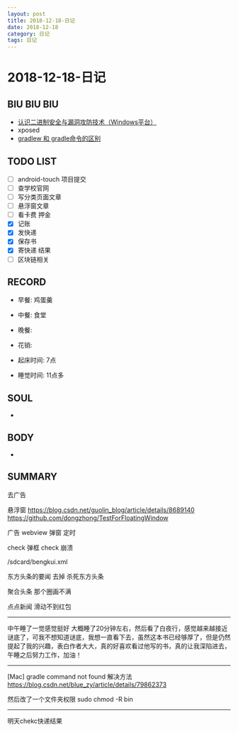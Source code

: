 ```yaml
---
layout: post
title: 2018-12-18-日记
date: 2018-12-18
category: 日记
tags: 日记
---
```

# 2018-12-18-日记
## BIU BIU BIU
- [认识二进制安全与漏洞攻防技术（Windows平台）](https://mp.weixin.qq.com/s?__biz=MzIwMzI1MDg2Mg==&mid=2649924271&idx=1&sn=db04ca8b1f669806b09f664caec3933e&chksm=8ed44f6eb9a3c67858c13e50fd5095aa1335beb6de60ce8237c1aeabab42e61a161fe1667da1&mpshare=1&scene=23&srcid=1217ss6JVVzAtrASu20WihWt)  
- xposed 
- [gradlew 和 gradle命令的区别](https://juejin.im/post/5ac9d48d6fb9a028e014bf15)

## TODO LIST
- [ ] android-touch 项目提交
- [ ] 查学校官网 
- [ ] 写分类页面文章
- [ ] 悬浮窗文章
- [ ] 看卡费 押金
- [x] 记账
- [x] 发快递
- [x] 保存书
- [x] 寄快递 结果
- [ ] 区块链相关
 
## RECORD
- 早餐:  鸡蛋羹
- 中餐:  食堂 
- 晚餐:  
 
- 花销:  
 
- 起床时间:  7点
- 睡觉时间:  11点多
 
## SOUL
- 
 
## BODY
- 
 
## SUMMARY
 
 去广告


悬浮窗
https://blog.csdn.net/guolin_blog/article/details/8689140
https://github.com/dongzhong/TestForFloatingWindow 

广告
webview
弹窗
定时

check 弹框
check 崩溃

 /sdcard/bengkui.xml


 东方头条的要闻 去掉 杀死东方头条

 聚合头条 那个圈画不满

 点点新闻 滑动不到红包

---

中午睡了一觉感觉挺好 大概睡了20分钟左右，然后看了白夜行，感觉越来越接近谜底了，可我不想知道谜底，我想一直看下去，虽然这本书已经够厚了，但是仍然提起了我的兴趣，表白作者大大，真的好喜欢看过他写的书，真的让我深陷进去，午睡之后努力工作，加油！

---
 
[Mac] gradle command not found 解决方法 https://blog.csdn.net/blue_zy/article/details/79862373

然后改了一个文件夹权限 sudo chmod -R bin


---
明天chekc快递结果
